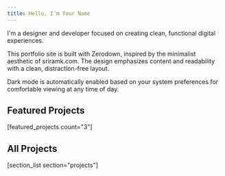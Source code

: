 ```yaml
---
title: Hello, I'm Your Name
---
```


I'm a designer and developer focused on creating clean, functional digital experiences.

This portfolio site is built with Zerodown, inspired by the minimalist aesthetic of sriramk.com. The design emphasizes content and readability with a clean, distraction-free layout.

Dark mode is automatically enabled based on your system preferences for comfortable viewing at any time of day.

## Featured Projects

[featured_projects count="3"]

## All Projects

[section_list section="projects"]
